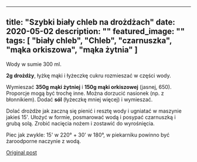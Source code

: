 
---
title: "Szybki biały chleb na drożdżach"
date: 2020-05-02
description: ""
featured_image: ""
tags: [ "biały chleb", "Chleb", "czarnuszka", "mąka orkiszowa", "mąka żytnia" ]
---

<!-- Number 24 -->

Wody w sumie 300 ml.

**2g drożdży**, łyżkę mąki i łyżeczkę cukru rozmieszać w części wody.

Wymieszać **350g mąki żytniej** i **150g mąki orkiszowej** (jasnej, 650). Proporcje mogą być trochę inne. Można dorzucić nasionek (np. z błonnikiem). Dodać **sól** (łyżeczkę mniej więcej) i wymieszać.

Dolać drożdże jak zaczną się pienić i resztę wody i ugniatać w maszynie jakieś 15'. Ułożyć w formie, posmarować wodą i posypać czarnuszką i grubą solą. Zrobić nacięcia nożem i zostawić do wyrośnięcia.

Piec jak zwykle: 15' w 220° + 30' w 180°, w piekarniku powinno być żaroodporne naczynie z wodą.



[Original post](https://statystycznakuchnia.wordpress.com/2020/05/02/szybki-bialy-chleb-na-drozdzach/)


